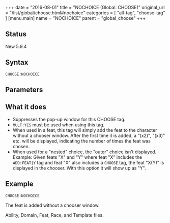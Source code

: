 +++
date = "2016-08-01"
title = "NOCHOICE (Global: CHOOSE)"
original_url = "/list/global/choose.html#nochoice"
categories = [ "all-tag", "choose-tag" ]
[menu.main]
    name = "NOCHOICE"
    parent = "global_choose"
+++

## Status

New 5.9.4

## Syntax

`CHOOSE:NOCHOICE`

## Parameters




What it does
------------

-   Suppresses the pop-up window for this CHOOSE tag.
-   `MULT:YES` must be used when using this tag.
-   When used in a feat, this tag will simply add the feat to the
    character without a chooser window. After the first time it is
    added, a "(x2)", "(x3)" etc. will be displayed, indicating the
    number of times the feat was chosen.
-   When used for a "nested" choice, the "outer" choice isn't displayed.
    Example: Given feats "X" and "Y" where feat "X" includes the
    `ADD:FEAT|Y` tag and feat "X" also includes a `CHOOSE` tag, the feat
    "X(Y)" is displayed in the chooser. With this option it will show up
    as "Y".

Example
-------

`CHOOSE:NOCHOICE`

The feat is added without a chooser window.

Ability, Domain, Feat, Race, and Template files.

